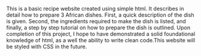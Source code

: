 This is a basic recipe website created using simple html. It describes in detail how to prepare 3 African dishes. First, a quick description of the dish is given. Second, the ingredients required to make the dish is listed, and finally, a step by step tutorial on how to prepare the dish is outlined. Upon completion of this project, I hope to have demonstrated a solid foundational knowledge of html, as a well the ability to write clean code.This website will be styled with CSS in the future. 
